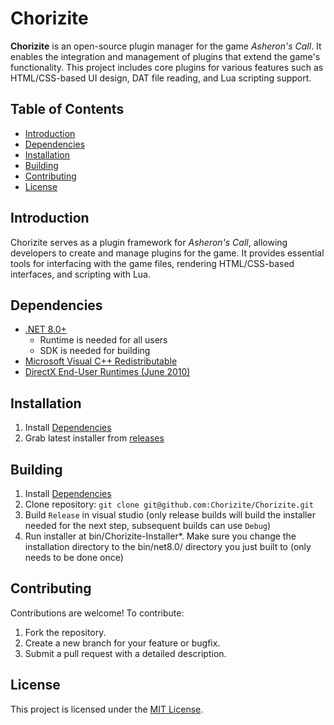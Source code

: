 # Chorizite

**Chorizite** is an open-source plugin manager for the game *Asheron's Call*. It enables the integration and management of plugins that extend the game's functionality. This project includes core plugins for various features such as HTML/CSS-based UI design, DAT file reading, and Lua scripting support.

## Table of Contents

- [Introduction](#introduction)
- [Dependencies](#dependencies)
- [Installation](#installation)
- [Building](#building)
- [Contributing](#contributing)
- [License](#license)

## Introduction

Chorizite serves as a plugin framework for *Asheron's Call*, allowing developers to create and manage plugins for the game. It provides essential tools for interfacing with the game files, rendering HTML/CSS-based interfaces, and scripting with Lua.

## Dependencies

- [.NET 8.0+](https://dotnet.microsoft.com/en-us/download/dotnet/8.0)
  - Runtime is needed for all users
  - SDK is needed for building
- [Microsoft Visual C++ Redistributable](https://aka.ms/vs/17/release/vc_redist.x86.exe)
- [DirectX End-User Runtimes (June 2010)](https://www.microsoft.com/en-ie/download/details.aspx?id=8109)

## Installation

1. Install [Dependencies](#dependencies)
2. Grab latest installer from [releases](https://github.com/Chorizite/Chorizite/releases)

## Building

1. Install [Dependencies](#dependencies)
2. Clone repository: `git clone git@github.com:Chorizite/Chorizite.git`
3. Build `Release` in visual studio (only release builds will build the installer needed for the next step, subsequent builds can use `Debug`)
4. Run installer at bin/Chorizite-Installer*. Make sure you change the installation directory to the bin/net8.0/ directory you just built to (only needs to be done once)

## Contributing

Contributions are welcome! To contribute:
1. Fork the repository.
2. Create a new branch for your feature or bugfix.
3. Submit a pull request with a detailed description.

## License

This project is licensed under the [MIT License](LICENSE.md).
